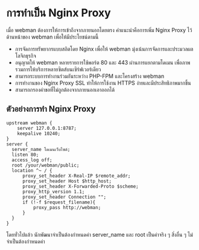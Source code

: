# การทำเป็น Nginx Proxy
เมื่อ webman ต้องการให้การเข้าถึงจากภายนอกโดยตรง คำแนะนำคือการเพิ่ม Nginx Proxy ไว้ด้านหน้าของ webman เพื่อให้มีประโยชน์ตามนี้

- การจัดการทรัพยากรแบบสถิตโดย Nginx เพื่อให้ webman มุ่งเน้นการจัดการและประมวลผลโลจิกธุรกิจ
- อนุญาตให้ webman หลายรายการใช้พอร์ต 80 และ 443 ผ่านการแยกตามโดเมน เพื่อภาพรวมการให้บริการหลายซิตส์บนเซิร์ฟเวอร์เดียว
- สามารถระบบการทำงานร่วมกันระหว่าง PHP-FPM และโครงสร้าง webman
- การทำงานของ Nginx Proxy SSL ทำให้การใช้งาน HTTPS ง่ายและมีประสิทธิภาพมากขึ้น
- สามารถกรองคำขอที่ไม่ถูกต้องจากภายนอกเอาออกได้

## ตัวอย่างการทำ Nginx Proxy
```nginx
upstream webman {
    server 127.0.0.1:8787;
    keepalive 10240;
}
server {
  server_name โดเมนเว็บไซต์;
  listen 80;
  access_log off;
  root /your/webman/public;
  location ^~ / {
      proxy_set_header X-Real-IP $remote_addr;
      proxy_set_header Host $http_host;
      proxy_set_header X-Forwarded-Proto $scheme;
      proxy_http_version 1.1;
      proxy_set_header Connection "";
      if (!-f $request_filename){
          proxy_pass http://webman;
      }
  }
}
```
โดยทั่วไปแล้ว นักพัฒนาจำเป็นต้องกำหนดค่า server_name และ root เป็นค่าจริง ๆ สิ่งอื่น ๆ ไม่จำเป็นต้องกำหนดค่า
